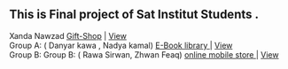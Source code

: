 ## This is Final project of Sat Institut Students .
Xanda Nawzad [Gift-Shop](https://github.com/XandaNawzad/Gift-Shop_Website) | [View](https://giftos.infy.uk/) </br>
Group A: ( Danyar kawa , Nadya kamal) [E-Book library ](https://github.com/danyar-kawa/E-Book.git) | [View]() </br>
Group B: Group B: ( Rawa Sirwan, Zhwan Feaq) [online mobile store ](https://github.com/RAWASIRWAN/online-store.git) | [View]() </br>
